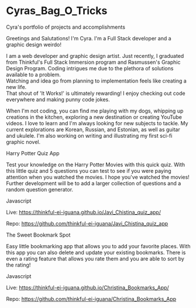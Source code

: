 # Cyras_Bag_O_Tricks
Cyra's portfolio of projects and accomplishments

Greetings and Salutations! I'm Cyra.  I'm a Full Stack developer and a graphic design weirdo!

I am a web developer and graphic design artist.  Just recently, I graduated from Thinkful's Full Stack Immersion program and 
Rasmussen's Graphic Design Program.  Coding intrigues me due to the plethora of solutions available to a problem.  
Watching and idea go from planning to implementation feels like creating a new life.  
That shout of 'It Works!' is ultimately rewarding!  I enjoy checking out code everywhere and making punny code jokes.

When I'm not coding, you can find me playing with my dogs, whipping up creations in the kitchen, exploring a new destination 
or creating YouTube videos.  I love to learn and I'm always looking for new subjects to tackle.  My current explorations are 
Korean, Russian, and Estonian, as well as guitar and ukulele. I'm also working on writing and illustrating my first sci-fi 
graphic novel. 


Harry Potter Quiz App

Test your knowledge on the Harry Potter Movies with this quick quiz.  With this little quiz and 5 questions you can test to
see if you were paying attention when you watched the movies. I hope you've watched the movies! Further development will be
to add a larger collection of questions and a random question generator. 

Javascript

Live: https://thinkful-ei-iguana.github.io/Javi_Chistina_quiz_app/

Repo: https://github.com/thinkful-ei-iguana/Javi_Chistina_quiz_app


The Sweet Bookmark Spot

Easy little bookmarking app that allows you to add your favorite places.  With this app you can also delete and update your 
existing bookmarks.  There is even a rating feature that allows you rate them and you are able to sort by the rating!

Javascript

Live:  https://thinkful-ei-iguana.github.io/Christina_Bookmarks_App/

Repo: https://github.com/thinkful-ei-iguana/Christina_Bookmarks_App
